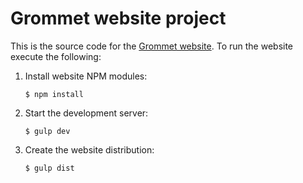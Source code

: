 # Grommet website project

This is the source code for the [Grommet website](http://grommet.io). To run the website execute the following:

  1. Install website NPM modules:

      ```
      $ npm install
      ```

  2. Start the development server:

      ```
      $ gulp dev

  3. Create the website distribution:

      ```
      $ gulp dist
      ```


